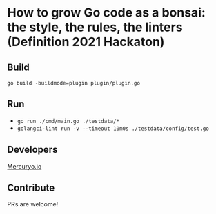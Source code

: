 # How to grow Go code as a bonsai: the style, the rules, the linters (Definition 2021 Hackaton)

## Build

`go build -buildmode=plugin plugin/plugin.go`

## Run

* `go run ./cmd/main.go ./testdata/*`
* `golangci-lint run -v --timeout 10m0s ./testdata/config/test.go`

## Developers
[Mercuryo.io](https://mercuryo.io)
## Contribute
PRs are welcome!